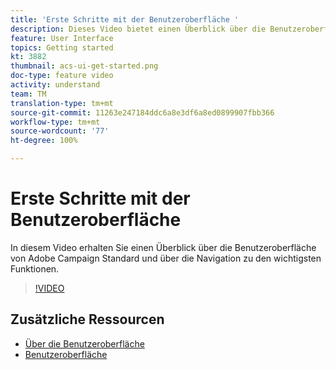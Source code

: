 ```yaml
---
title: 'Erste Schritte mit der Benutzeroberfläche '
description: Dieses Video bietet einen Überblick über die Benutzeroberfläche von Adobe Campaign Standard sowie die wichtigsten Funktionen.
feature: User Interface
topics: Getting started
kt: 3882
thumbnail: acs-ui-get-started.png
doc-type: feature video
activity: understand
team: TM
translation-type: tm+mt
source-git-commit: 11263e247184ddc6a8e3df6a8ed0899907fbb366
workflow-type: tm+mt
source-wordcount: '77'
ht-degree: 100%

---
```



# Erste Schritte mit der Benutzeroberfläche

In diesem Video erhalten Sie einen Überblick über die Benutzeroberfläche von Adobe Campaign Standard und über die Navigation zu den wichtigsten Funktionen.

>[!VIDEO](https://video.tv.adobe.com/v/18469?quality=12)

## Zusätzliche Ressourcen

* [Über die Benutzeroberfläche](https://experienceleague.adobe.com/docs/campaign-standard/using/getting-started/discovering-the-interface/about-the-interface.html?lang=de)
* [Benutzeroberfläche](https://experienceleague.adobe.com/docs/campaign-standard/using/getting-started/discovering-the-interface/interface-description.html?lang=de)
